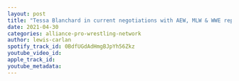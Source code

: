 ```yaml
---
layout: post
title: "Tessa Blanchard in current negotiations with AEW, MLW & WWE reportedly in partnership talks & more!"
date: 2021-04-30
categories: alliance-pro-wrestling-network
author: lewis-carlan
spotify_track_id: 0BdfUGdAdHmgBJpYh56Zkz
youtube_video_id: 
apple_track_id: 
youtube_metadata: 
---
```

